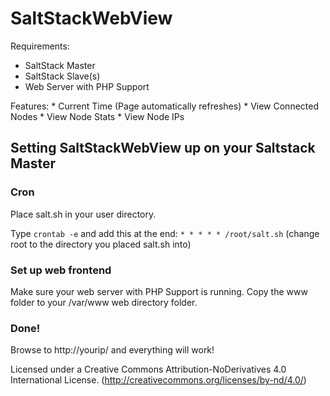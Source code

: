 SaltStackWebView
=======

Requirements:

  * SaltStack Master
  * SaltStack Slave(s)
  * Web Server with PHP Support

  Features:
    * Current Time (Page automatically refreshes)
    * View Connected Nodes
    * View Node Stats
    * View Node IPs

Setting SaltStackWebView up on your Saltstack Master
 -----------

 ### Cron

 Place salt.sh in your user directory.

 Type `crontab -e` and add this at the end:
 `* * * * * /root/salt.sh` (change root to the directory you placed salt.sh into)


 ### Set up web frontend

 Make sure your web server with PHP Support is running.
 Copy the www folder to your /var/www web directory folder.

 ### Done!

 Browse to http://yourip/ and everything will work!

Licensed under a Creative Commons Attribution-NoDerivatives 4.0 International License. (http://creativecommons.org/licenses/by-nd/4.0/)
